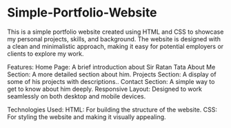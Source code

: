 # Simple-Portfolio-Website
This is a simple portfolio website created using HTML and CSS to showcase my personal projects, skills, and background. The website is designed with a clean and minimalistic approach, making it easy for potential employers or clients to explore my work.

Features:
Home Page: A brief introduction about Sir Ratan Tata
About Me Section: A more detailed section about him.
Projects Section: A display of some of his projects with descriptions..
Contact Section: A simple way to get to know about him deeply.
Responsive Layout: Designed to work seamlessly on both desktop and mobile devices.

Technologies Used:
HTML: For building the structure of the website.
CSS: For styling the website and making it visually appealing.
